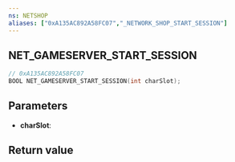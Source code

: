```yaml
---
ns: NETSHOP
aliases: ["0xA135AC892A58FC07","_NETWORK_SHOP_START_SESSION"]
---
```

## NET_GAMESERVER_START_SESSION

```c
// 0xA135AC892A58FC07
BOOL NET_GAMESERVER_START_SESSION(int charSlot);
```

## Parameters
* **charSlot**:

## Return value
